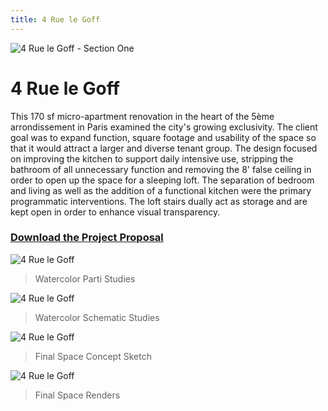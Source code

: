 ```yaml
---
title: 4 Rue le Goff
---
```

![4 Rue le Goff - Section One](4-rue-le-goff/section-view.png)
# 4 Rue le Goff

This 170 sf micro-apartment renovation in the heart of the 5ème arrondissement in Paris examined the city's growing exclusivity. The client goal was to expand function, square footage and usability of the space so that it would attract a larger and diverse tenant group. The design focused on improving the kitchen to support daily intensive use, stripping the bathroom of all unnecessary function and removing the 8' false ceiling in order to open up the space for a sleeping loft. The separation of bedroom and living as well as the addition of a functional kitchen were the primary programmatic interventions. The loft stairs dually act as storage and are kept open in order to enhance visual transparency.

### [Download the Project Proposal](/assets/pdf/project-proposal.pdf)

![4 Rue le Goff](4-rue-le-goff/4rlg-concept.png)
> Watercolor Parti Studies

![4 Rue le Goff](4-rue-le-goff/4rlg-schematic.png)
> Watercolor Schematic Studies

![4 Rue le Goff](4-rue-le-goff/4rlg-sketch.png)
> Final Space Concept Sketch

![4 Rue le Goff](4-rue-le-goff/views.png)
> Final Space Renders